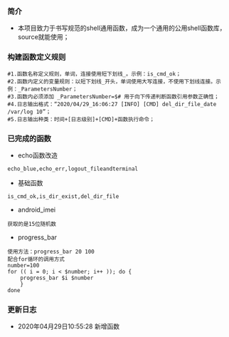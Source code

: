 ### 简介

 - 本项目致力于书写规范的shell通用函数，成为一个通用的公用shell函数库，source就能使用；

### 构建函数定义规则
```
#1.函数名称定义规则，单词，连接使用短下划线_。示例：is_cmd_ok；
#2.函数内定义的变量规则：以短下划线_开头，单词使用大写连接，不使用下划线连接。示例：_ParametersNumber；
#3.函数内必须添加 _ParametersNumber=$# 用于向下传递判断函数引用参数正确性；
#4.日志输出格式：“2020/04/29_16:06:27 [INFO] [CMD] del_dir_file_date /var/log 10”；
#5.日志输出种类：时间+[日志级别]+[CMD]+函数执行命令；
```

### 已完成的函数
 - echo函数改造

```
echo_blue,echo_err,logout_fileandterminal
```
 - 基础函数

```
is_cmd_ok,is_dir_exist,del_dir_file
```
 - android_imei
```
获取的是15位随机数
```
 - progress_bar
```
使用方法：progress_bar 20 100
配合for循环的调用方式
number=100
for (( i = 0; i < $number; i++ )); do {
	progress_bar $i $number
	}
done
```

### 更新日志
  - 2020年04月29日10:55:28 新增函数